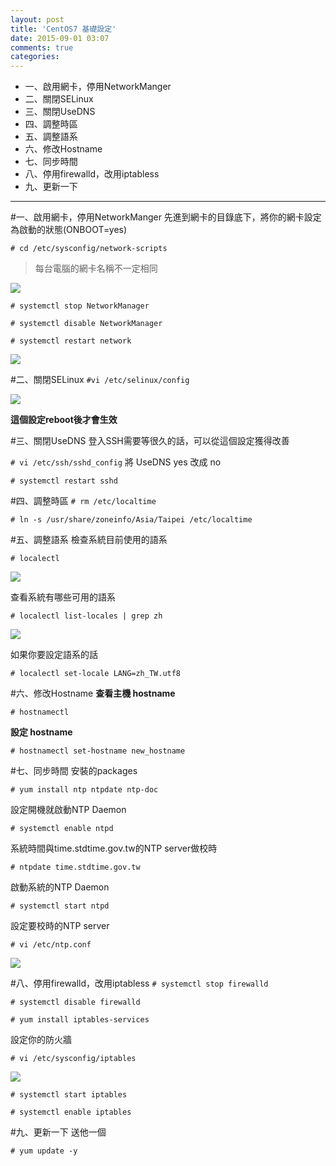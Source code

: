 ```yaml
---
layout: post
title: 'CentOS7 基礎設定'
date: 2015-09-01 03:07
comments: true
categories: 
---
```

- 一、啟用網卡，停用NetworkManger
- 二、關閉SELinux
- 三、關閉UseDNS
- 四、調整時區
- 五、調整語系
- 六、修改Hostname
- 七、同步時間
- 八、停用firewalld，改用iptabless
- 九、更新一下

***

#一、啟用網卡，停用NetworkManger
先進到網卡的目錄底下，將你的網卡設定為啟動的狀態(ONBOOT=yes)

`# cd /etc/sysconfig/network-scripts`

>每台電腦的網卡名稱不一定相同

<img desc="" src="//imagehosting.rickyfun.net/201509/A01-01.png">

`# systemctl stop NetworkManager`

`# systemctl disable NetworkManager`

`# systemctl restart network`

<img desc="" src="//imagehosting.rickyfun.net/201509/A01-02.png">

#二、關閉SELinux
`#vi /etc/selinux/config`

<img desc="" src="//imagehosting.rickyfun.net/201509/A01-03.png">

**這個設定reboot後才會生效**

#三、關閉UseDNS
登入SSH需要等很久的話，可以從這個設定獲得改善

`# vi /etc/ssh/sshd_config` 將 UseDNS yes 改成 no

`# systemctl restart sshd`

#四、調整時區
`# rm /etc/localtime`

`# ln -s /usr/share/zoneinfo/Asia/Taipei /etc/localtime`

#五、調整語系
檢查系統目前使用的語系

`# localectl`

<img desc="" src="//imagehosting.rickyfun.net/201509/A01-04.png">

查看系統有哪些可用的語系

`# localectl list-locales | grep zh`

<img desc="" src="//imagehosting.rickyfun.net/201509/A01-05.png">

如果你要設定語系的話

`# localectl set-locale LANG=zh_TW.utf8`

#六、修改Hostname
**查看主機 hostname**

`# hostnamectl`

**設定 hostname**

`# hostnamectl set-hostname new_hostname`

#七、同步時間
安裝的packages

`# yum install ntp ntpdate ntp-doc`

設定開機就啟動NTP Daemon

`# systemctl enable ntpd`

系統時間與time.stdtime.gov.tw的NTP server做校時

`# ntpdate time.stdtime.gov.tw`

啟動系統的NTP Daemon

`# systemctl start ntpd`

設定要校時的NTP server

`# vi /etc/ntp.conf`

<img desc="" src="//imagehosting.rickyfun.net/201509/A01-06.png">

#八、停用firewalld，改用iptabless
`# systemctl stop firewalld`

`# systemctl disable firewalld`

`# yum install iptables-services`

設定你的防火牆

`# vi /etc/sysconfig/iptables`

<img desc="" src="//imagehosting.rickyfun.net/201509/A01-07.png">

`# systemctl start iptables`

`# systemctl enable iptables`

#九、更新一下
送他一個

`# yum update -y`